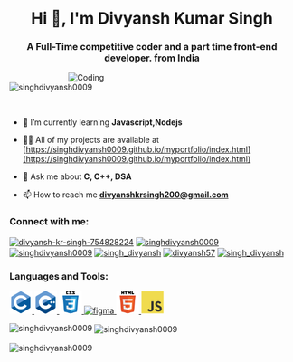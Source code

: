 <h1 align="center">Hi 👋, I'm Divyansh Kumar Singh</h1>
<h3 align="center">A Full-Time competitive coder and a part time front-end developer. from India</h3>
<img align="right" alt="Coding" width="400" src = "https://cdn.dribbble.com/users/1059583/screenshots/4171367/coding-freak.gif">

<p align="left"> <img src="https://komarev.com/ghpvc/?username=singhdivyansh0009&label=Profile%20views&color=0e75b6&style=flat" alt="singhdivyansh0009" /> </p>

<p align="left"> <a href="https://twitter.com/" target="blank"><img src="https://img.shields.io/twitter/follow/?logo=twitter&style=for-the-badge" alt="" /></a> </p>

- 🌱 I’m currently learning **Javascript,Nodejs**

- 👨‍💻 All of my projects are available at [https://singhdivyansh0009.github.io/myportfolio/index.html](https://singhdivyansh0009.github.io/myportfolio/index.html)

- 💬 Ask me about **C, C++, DSA**

- 📫 How to reach me **divyanshkrsingh200@gmail.com**

<h3 align="left">Connect with me:</h3>
<p align="left">
<a href="https://linkedin.com/in/divyansh-kr-singh-754828224" target="blank"><img align="center" src="https://raw.githubusercontent.com/rahuldkjain/github-profile-readme-generator/master/src/images/icons/Social/linked-in-alt.svg" alt="divyansh-kr-singh-754828224" height="30" width="40" /></a>
<a href="https://codesandbox.com/singhdivyansh0009" target="blank"><img align="center" src="https://raw.githubusercontent.com/rahuldkjain/github-profile-readme-generator/master/src/images/icons/Social/codesandbox.svg" alt="singhdivyansh0009" height="30" width="40" /></a>
<a href="https://instagram.com/singhdivyansh0009" target="blank"><img align="center" src="https://raw.githubusercontent.com/rahuldkjain/github-profile-readme-generator/master/src/images/icons/Social/instagram.svg" alt="singhdivyansh0009" height="30" width="40" /></a>
<a href="https://www.codechef.com/users/singh_divyansh" target="blank"><img align="center" src="https://cdn.jsdelivr.net/npm/simple-icons@3.1.0/icons/codechef.svg" alt="singh_divyansh" height="30" width="40" /></a>
<a href="https://www.hackerrank.com/divyansh57" target="blank"><img align="center" src="https://raw.githubusercontent.com/rahuldkjain/github-profile-readme-generator/master/src/images/icons/Social/hackerrank.svg" alt="divyansh57" height="30" width="40" /></a>
<a href="https://www.leetcode.com/singh_divyansh" target="blank"><img align="center" src="https://raw.githubusercontent.com/rahuldkjain/github-profile-readme-generator/master/src/images/icons/Social/leet-code.svg" alt="singh_divyansh" height="30" width="40" /></a>
</p>

<h3 align="left">Languages and Tools:</h3>
<p align="left"> <a href="https://www.cprogramming.com/" target="_blank" rel="noreferrer"> <img src="https://raw.githubusercontent.com/devicons/devicon/master/icons/c/c-original.svg" alt="c" width="40" height="40"/> </a> <a href="https://www.w3schools.com/cpp/" target="_blank" rel="noreferrer"> <img src="https://raw.githubusercontent.com/devicons/devicon/master/icons/cplusplus/cplusplus-original.svg" alt="cplusplus" width="40" height="40"/> </a> <a href="https://www.w3schools.com/css/" target="_blank" rel="noreferrer"> <img src="https://raw.githubusercontent.com/devicons/devicon/master/icons/css3/css3-original-wordmark.svg" alt="css3" width="40" height="40"/> </a> <a href="https://www.figma.com/" target="_blank" rel="noreferrer"> <img src="https://www.vectorlogo.zone/logos/figma/figma-icon.svg" alt="figma" width="40" height="40"/> </a> <a href="https://www.w3.org/html/" target="_blank" rel="noreferrer"> <img src="https://raw.githubusercontent.com/devicons/devicon/master/icons/html5/html5-original-wordmark.svg" alt="html5" width="40" height="40"/> </a> <a href="https://developer.mozilla.org/en-US/docs/Web/JavaScript" target="_blank" rel="noreferrer"> <img src="https://raw.githubusercontent.com/devicons/devicon/master/icons/javascript/javascript-original.svg" alt="javascript" width="40" height="40"/> </a> </p>

<p><img align="left" src="https://github-readme-stats.vercel.app/api/top-langs?username=singhdivyansh0009&show_icons=true&locale=en&layout=compact" alt="singhdivyansh0009" /></p>

<p>&nbsp;<img align="center" src="https://github-readme-stats.vercel.app/api?username=singhdivyansh0009&show_icons=true&locale=en" alt="singhdivyansh0009" /></p>

<p><img align="center" src="https://github-readme-streak-stats.herokuapp.com/?user=singhdivyansh0009&" alt="singhdivyansh0009" /></p>
